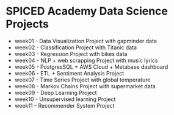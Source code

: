 # SPICED Academy Data Science Projects 
* week01 - Data Visualization Project with gapminder data 
* week02 - Classification Project with Titanic data
* week03 - Regression Project with bikes data 
* week04 - NLP + web scrapping Project with music lyrics
* week05 - PostgresSQL + AWS Cloud + Metabase dashboard
* week06 - ETL + Sentiment Analysis Project
* week07 - Time Series Project with global temperature
* week08 - Markov Chains Project with supermarket data 
* week09 - Deep Learning Project 
* week10 - Unsupervised learning Project
* week11 - Recommender System Project 
